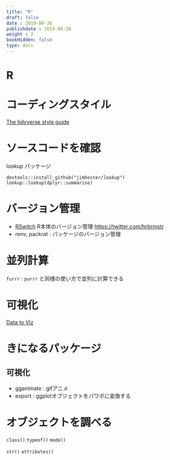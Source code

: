 ```yaml
---
title: "R"
draft: false
date : 2019-08-26
publishdate : 2019-08-26
weight : 2
bookHidden: false
type: docs
---
```


# R

# コーディングスタイル

[The tidyverse style guide](https://style.tidyverse.org/)


# ソースコードを確認

lookup パッケージ

```
devtools::install_github("jimhester/lookup")
lookup::lookup(dplyr::summarise)
```

# バージョン管理

- [RSwitch](https://rud.is/rswitch/) R本体のバージョン管理 https://twitter.com/hrbrmstr
- renv, packrat : パッケージのバージョン管理

# 並列計算

`furrr` : `purrr` と同様の使い方で並列に計算できる

# 可視化

[Data to Viz](https://www.data-to-viz.com/)




# きになるパッケージ

## 可視化

- gganimate : gifアニメ
- export : ggplotオブジェクトをパワポに変換する

# オブジェクトを調べる

`class()` `typeof()` `mode()`

`str()` `attributes()`

